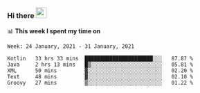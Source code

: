 ### Hi there <a href="https://www.gautamkrishnar.com/"><img src="https://media.giphy.com/media/hvRJCLFzcasrR4ia7z/giphy.gif" width="25px"></a>

📊 **This week I spent my time on**

<!--START_SECTION:waka-->
```text
Week: 24 January, 2021 - 31 January, 2021

Kotlin   33 hrs 33 mins  ██████████████████████░░░   87.87 % 
Java     2 hrs 13 mins   █▒░░░░░░░░░░░░░░░░░░░░░░░   05.81 % 
XML      50 mins         ▓░░░░░░░░░░░░░░░░░░░░░░░░   02.20 % 
Text     48 mins         ▓░░░░░░░░░░░░░░░░░░░░░░░░   02.10 % 
Groovy   27 mins         ▒░░░░░░░░░░░░░░░░░░░░░░░░   01.22 % 
```
<!--END_SECTION:waka-->
